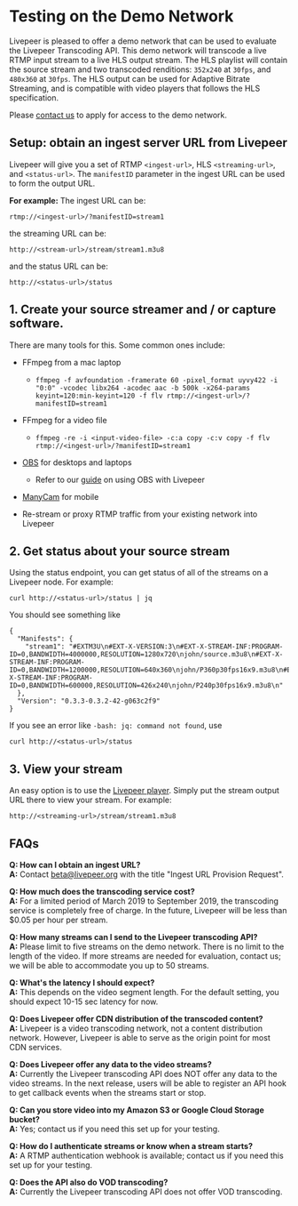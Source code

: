 # Testing on the Demo Network

Livepeer is pleased to offer a demo network that can be used to evaluate the Livepeer Transcoding API. This demo network will transcode a live RTMP input stream to a live HLS output stream. The HLS playlist will contain the source stream and two transcoded renditions: `352x240` at `30fps`, and `480x360` at `30fps`. The HLS output can be used for Adaptive Bitrate Streaming, and is compatible with video players that follows the HLS specification.

Please [contact us](mailto:beta@liveeer.org?subject=Ingest+URL+Provision+Request) to apply for access to the demo network.


## Setup: obtain an ingest server URL from Livepeer

Livepeer will give you a set of RTMP `<ingest-url>`, HLS `<streaming-url>`, and `<status-url>`. The `manifestID` parameter in the ingest URL can be used to form the output URL. 

**For example:**
The ingest URL can be:
```
rtmp://<ingest-url>/?manifestID=stream1
```

the streaming URL can be: 
```
http://<stream-url>/stream/stream1.m3u8
```

and the status URL can be:
```
http://<status-url>/status
```

## 1. Create your source streamer and / or capture software.

There are many tools for this. Some common ones include:

* FFmpeg from a mac laptop
  * ```
    ffmpeg -f avfoundation -framerate 60 -pixel_format uyvy422 -i "0:0" -vcodec libx264 -acodec aac -b 500k -x264-params keyint=120:min-keyint=120 -f flv rtmp://<ingest-url>/?manifestID=stream1
    ```
* FFmpeg for a video file
  * ```
    ffmpeg -re -i <input-video-file> -c:a copy -c:v copy -f flv rtmp://<ingest-url>/?manifestID=stream1
    ```
* [OBS](https://obsproject.com/) for desktops and laptops
  * Refer to our [guide](https://livepeer.readthedocs.io/en/latest/broadcasting.html#broadcasting-to-a-local-node-using-obs) on using OBS with Livepeer
* [ManyCam](https://manycam.com) for mobile

* Re-stream or proxy RTMP traffic from your existing network into Livepeer

## 2. Get status about your source stream

Using the status endpoint, you can get status of all of the streams on a Livepeer node.  For example:
```
curl http://<status-url>/status | jq
```

You should see something like
```
{
  "Manifests": {
    "stream1": "#EXTM3U\n#EXT-X-VERSION:3\n#EXT-X-STREAM-INF:PROGRAM-ID=0,BANDWIDTH=4000000,RESOLUTION=1280x720\njohn/source.m3u8\n#EXT-X-STREAM-INF:PROGRAM-ID=0,BANDWIDTH=1200000,RESOLUTION=640x360\njohn/P360p30fps16x9.m3u8\n#EXT-X-STREAM-INF:PROGRAM-ID=0,BANDWIDTH=600000,RESOLUTION=426x240\njohn/P240p30fps16x9.m3u8\n"
  },
  "Version": "0.3.3-0.3.2-42-g063c2f9"
}
```
If you see an error like `-bash: jq: command not found`, use 
```
curl http://<status-url>/status
```

## 3. View your stream

An easy option is to use the [Livepeer player](http://media.livepeer.org/).  Simply put the stream output URL there to view your stream.  For example: 
```
http://<streaming-url>/stream/stream1.m3u8
```

## FAQs

**Q: How can I obtain an ingest URL?**\
**A:** Contact beta@livepeer.org with the title "Ingest URL Provision Request".

**Q: How much does the transcoding service cost?**\
**A:** For a limited period of March 2019 to September 2019, the transcoding service is completely free of charge.  In the future, Livepeer will be less than $0.05 per hour per stream.

**Q: How many streams can I send to the Livepeer transcoding API?**\
**A:** Please limit to five streams on the demo network. There is no limit to the length of the video. If more streams are needed for evaluation, contact us; we will be able to accommodate you up to 50 streams.

**Q: What's the latency I should expect?**\
**A:** This depends on the video segment length.  For the default setting, you should expect 10-15 sec latency for now.

**Q: Does Livepeer offer CDN distribution of the transcoded content?**\
**A:** Livepeer is a video transcoding network, not a content distribution network. However, Livepeer is able to serve as the origin point for most CDN services.

**Q: Does Livepeer offer any data to the video streams?**\
**A:** Currently the Livepeer transcoding API does NOT offer any data to the video streams.  In the next release, users will be able to register an API hook to get callback events when the streams start or stop.

**Q: Can you store video into my Amazon S3 or Google Cloud Storage bucket?**\
**A:** Yes; contact us if you need this set up for your testing.

**Q: How do I authenticate streams or know when a stream starts?**\
**A:** A RTMP authentication webhook is available; contact us if you need this set up for your testing.

**Q: Does the API also do VOD transcoding?**\
**A:** Currently the Livepeer transcoding API does not offer VOD transcoding.
